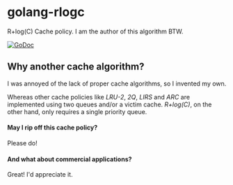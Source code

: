 # golang-rlogc
R+log(C) Cache policy. I am the author of this algorithm BTW.

[![GoDoc](https://byte-mug.github.io/pkg/godoc-status.svg)](https://byte-mug.github.io/pkg/github.com/byte-mug/golang-rlogc/)

## Why another cache algorithm?

I was annoyed of the lack of proper cache algorithms, so I invented my own.

Whereas other cache policies like *LRU-2*, *2Q*, *LIRS* and *ARC* are implemented using two
queues and/or a victim cache. *R+log(C)*, on the other hand, only requires a single priority queue.

#### May I rip off this cache policy?

Please do!

#### And what about commercial applications?

Great! I'd appreciate it.
